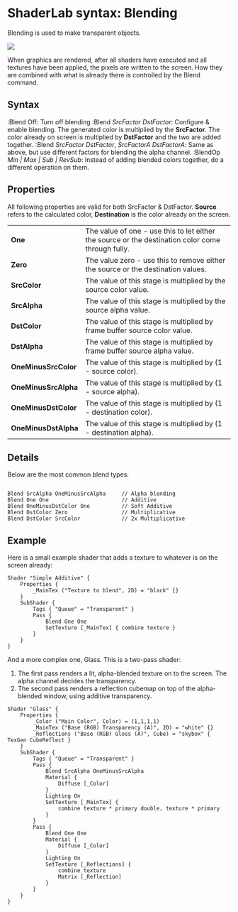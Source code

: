ShaderLab syntax: Blending
==========================


Blending is used to make transparent objects.

![](http://docwiki.hq.unity3d.com/uploads/Main/SL./PipelineBlend.png)  

When graphics are rendered, after all shaders have executed and all textures have been applied, the pixels are written to the screen. How they are combined with what is already there is controlled by the Blend command.

Syntax
------


:Blend Off: Turn off blending
:Blend _SrcFactor_ _DstFactor_: Configure & enable blending. The generated color is multiplied by the __SrcFactor__. The color already on screen is multiplied by __DstFactor__ and the two are added together.
:Blend _SrcFactor_ _DstFactor_, _SrcFactorA_ _DstFactorA_: Same as above, but use different factors for blending the alpha channel.
:BlendOp _Min | Max | Sub | RevSub_: Instead of adding blended colors together, do a different operation on them.


Properties
----------


All following properties are valid for both SrcFactor & DstFactor. __Source__ refers to the calculated color, __Destination__ is the color already on the screen.


|    |    |
|:---|:---|
|__One__ |The value of one - use this to let either the source or the destination color come through fully. |
|__Zero__ |The value zero - use this to remove either the source or the destination values. |
|__SrcColor__ |The value of this stage is multiplied by the source color value. |
|__SrcAlpha__ |The value of this stage is multiplied by the source alpha value. |
|__DstColor__ |The value of this stage is multiplied by frame buffer source color value. |
|__DstAlpha__ |The value of this stage is multiplied by frame buffer source alpha value. |
|__OneMinusSrcColor__ |The value of this stage is multiplied by (1 - source color). |
|__OneMinusSrcAlpha__ |The value of this stage is multiplied by (1 - source alpha). |
|__OneMinusDstColor__ |The value of this stage is multiplied by (1 - destination color). |
|__OneMinusDstAlpha__ |The value of this stage is multiplied by (1 - destination alpha). |


Details
-------


Below are the most common blend types:

````

Blend SrcAlpha OneMinusSrcAlpha     // Alpha blending
Blend One One                       // Additive
Blend OneMinusDstColor One          // Soft Additive
Blend DstColor Zero                 // Multiplicative
Blend DstColor SrcColor             // 2x Multiplicative

````

Example
-------

Here is a small example shader that adds a texture to whatever is on the screen already:

````
Shader "Simple Additive" {
    Properties {
        _MainTex ("Texture to blend", 2D) = "black" {}
    }
    SubShader {
        Tags { "Queue" = "Transparent" }
        Pass {
            Blend One One
            SetTexture [_MainTex] { combine texture }
        }
    }
}
````

And a more complex one, Glass. This is a two-pass shader:
1. The first pass renders a lit, alpha-blended texture on to the screen. The alpha channel decides the transparency.
1. The second pass renders a reflection cubemap on top of the alpha-blended window, using additive transparency.

````
Shader "Glass" {
    Properties {
        _Color ("Main Color", Color) = (1,1,1,1)
        _MainTex ("Base (RGB) Transparency (A)", 2D) = "white" {}
        _Reflections ("Base (RGB) Gloss (A)", Cube) = "skybox" { TexGen CubeReflect }
    }
    SubShader {
        Tags { "Queue" = "Transparent" }
        Pass {
            Blend SrcAlpha OneMinusSrcAlpha
            Material {
                Diffuse [_Color]
            }
            Lighting On
            SetTexture [_MainTex] {
                combine texture * primary double, texture * primary
            }
        }
        Pass {
            Blend One One
            Material {
                Diffuse [_Color]
            }
            Lighting On
            SetTexture [_Reflections] {
                combine texture
                Matrix [_Reflection]
            }
        }
    }
} 
````
